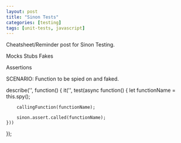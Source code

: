 ```yaml
---
layout: post
title: "Sinon Tests"
categories: [testing]
tags: [unit-tests, javascript]
---
```


Cheatsheet/Reminder post for Sinon Testing.

Mocks
Stubs
Fakes

Assertions

SCENARIO: Function to be spied on and faked.

describe('', function() {
    it('', test(async function() {
        let functionName = this.spy();

        callingFunction(functionName);

        sinon.assert.called(functionName);
    }))
});
